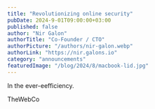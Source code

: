 ```yaml
---
title: "Revolutionizing online security"
pubDate: 2024-9-01T09:00:00+03:00
published: false
author: "Nir Galon"
authorTitle: "Co-Founder / CTO"
authorPicture: "/authors/nir-galon.webp"
authorLink: "https://nir.galons.io"
category: "announcements"
featuredImage: "/blog/2024/8/macbook-lid.jpg"
---
```


In the ever-eefficiency.

<!--more-->

TheWebCo
